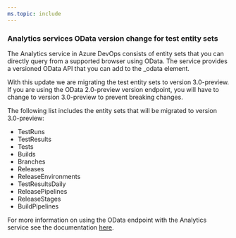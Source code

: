```yaml
---
ms.topic: include
---
```


### Analytics services OData version change for test entity sets

The Analytics service in Azure DevOps consists of entity sets that you can directly query from a supported browser using OData. The service provides a versioned OData API that you can add to the _odata element.

With this update we are migrating the test entity sets to version 3.0-preview. If you are using the OData 2.0-preview version endpoint, you will have to change to version 3.0-preview to prevent breaking changes.

The following list includes the entity sets that will be migrated to version 3.0-preview:

* TestRuns
* TestResults
* Tests
* Builds
* Branches
* Releases
* ReleaseEnvironments
* TestResultsDaily
* ReleasePipelines
* ReleaseStages
* BuildPipelines

For more information on using the OData endpoint with the Analytics service see the documentation [here](https://docs.microsoft.com/azure/devops/report/extend-analytics/odata-api-version?view=azure-devops).
